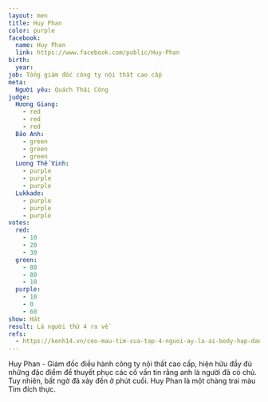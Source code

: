 ```yaml
---
layout: men
title: Huy Phan
color: purple
facebook:
  name: Huy Phan
  link: https://www.facebook.com/public/Huy-Phan
birth:
  year:
job: Tổng giám đốc công ty nội thất cao cấp
meta:
  Người yêu: Quách Thái Công
judge:
  Hương Giang:
    - red
    - red
    - red
  Bảo Anh:
    - green
    - green
    - green
  Lương Thế Vinh:
    - purple
    - purple
    - purple
  Lukkade:
    - purple
    - purple
    - purple
votes:
  red:
    - 10
    - 20
    - 30
  green:
    - 80
    - 80
    - 10 
  purple:
    - 10
    - 0
    - 60
show: Hát
result: Là người thứ 4 ra về
refs:
  - https://kenh14.vn/ceo-mau-tim-cua-tap-4-nguoi-ay-la-ai-body-hap-dan-cuoc-song-vien-man-ben-ban-trai-6-nam-20200529221229569.chn
---
```

Huy Phan - Giám đốc điều hành công ty nội thất cao cấp, hiện hữu đầy đủ những đặc điểm để thuyết phục các cố vấn tin rằng anh là người đã có chủ. Tuy nhiên, bất ngờ đã xảy đến ở phút cuối. Huy Phan là một chàng trai màu Tím đích thực.